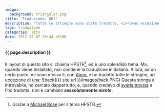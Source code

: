 ```yaml
---
image:
  background: triangular.png
title: "Traduzione: OK!"
description: "Tutte le stringhe sono state tradotte, <i><b>ad eccezione di una</b></i>..."
tags: traduzione
categories: sito
date: 2017-12-07 20:44 +0100
---
```

#### {{ page.description }}
Il layout di questo sito si chiama HPSTR[^1], ed è uno splendido tema. Ma, quando viene installato, non contiene la traduzione in italiano. Allora, ad un certo punto, mi sono messo lì, con [Atom](//atom.io), e ho tradotto tutte le stringhe, ad eccezione di una:
![back]({{ site.url }}/images/back.PNG)
Questa stringa è introvabile, ho cercato dappertutto, e, quando credevo di [averla trovata](https://raw.githubusercontent.com/Samplasion/it/master/assets/js/plugins/jquery.dlmenu.js) e l'ho tradotta, non è cambiato **asssolutamente _niente_**.

[^1]: Grazie a [Michael Rose](https://mademistakes.com/) per il tema HPSTR.
